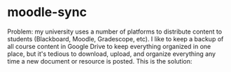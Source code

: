 # moodle-sync

Problem: my university uses a number of platforms to distribute content to students (Blackboard, Moodle, Gradescope, etc). I like to keep a backup of all course content in Google Drive to keep everything organized in one place, but it's tedious to download, upload, and organize everything any time a new document or resource is posted. This is the solution: 


